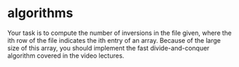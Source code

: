 # algorithms
Your task is to compute the number of inversions in the file given, where the ith row of the file indicates the ith entry of an array. Because of the large size of this array, you should implement the fast divide-and-conquer algorithm covered in the video lectures.
